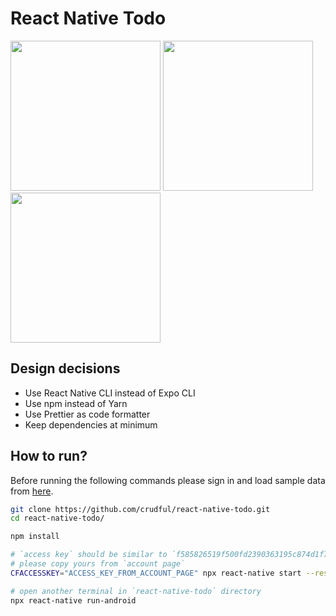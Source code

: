 # React Native Todo

<img src="https://www.crudful.com/screenshots/react-native-todo-2.png" width="240" /> <img src="https://www.crudful.com/screenshots/react-native-todo-3.png" width="240" /> <img src="https://www.crudful.com/screenshots/react-native-todo-4.png" width="240" />

## Design decisions

- Use React Native CLI instead of Expo CLI
- Use npm instead of Yarn
- Use Prettier as code formatter
- Keep dependencies at minimum

## How to run?

Before running the following commands please sign in and load sample data from [here](https://www.crudful.com/services/todo/explorer).

```bash
git clone https://github.com/crudful/react-native-todo.git
cd react-native-todo/

npm install

# `access key` should be similar to `f585826519f500fd2390363195c874d1f717fesa`
# please copy yours from `account page`
CFACCESSKEY="ACCESS_KEY_FROM_ACCOUNT_PAGE" npx react-native start --reset-cache

# open another terminal in `react-native-todo` directory
npx react-native run-android
```
